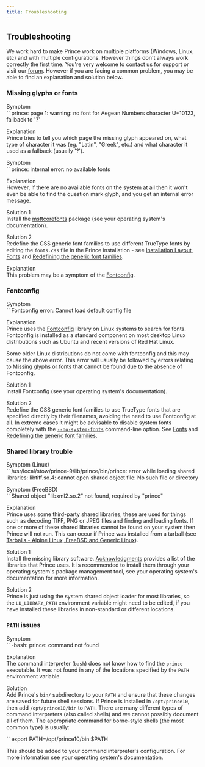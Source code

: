 ```yaml
---
title: Troubleshooting
---
```


Troubleshooting
---------------

We work hard to make Prince work on multiple platforms (Windows, Linux, etc) and with multiple configurations. However things don't always work correctly the first time. You're very welcome to [contact us](contact.html) for support or visit our [forum](forum/forum.html). However if you are facing a common problem, you may be able to find an explanation and solution below.

### Missing glyphs or fonts

Symptom  
``
    prince: page 1: warning: no font for
          Aegean Numbers character U+10123,
          fallback to '?'

Explanation  
Prince tries to tell you which page the missing glyph appeared on, what type of character it was (eg. "Latin", "Greek", etc.) and what character it used as a fallback (usually '?').

Symptom  
``
    prince: internal error: no available fonts

Explanation  
However, if there are no available fonts on the system at all then it won't even be able to find the question mark glyph, and you get an internal error message.

Solution 1  
Install the [msttcorefonts](http://corefonts.sourceforge.net) package (see your operating system's documentation).

Solution 2  
Redefine the CSS generic font families to use different TrueType fonts by editing the `fonts.css` file in the Prince installation - see [Installation Layout](doc-latest/installation-layout.html#installation-layout), [Fonts](doc-latest/fonts.html#fonts) and [Redefining the generic font families](doc-latest/redefining-font-families.html#redefining-font-families).

Explanation  
This problem may be a symptom of the [Fontconfig](doc-latest/troubleshooting-install.html#fontconfig).

### Fontconfig

Symptom  
``
    Fontconfig error: Cannot load default config file

Explanation  
Prince uses the [Fontconfig](http://www.fontconfig.org) library on Linux systems to search for fonts. Fontconfig is installed as a standard component on most desktop Linux distributions such as Ubuntu and recent versions of Red Hat Linux.

Some older Linux distributions do not come with fontconfig and this may cause the above error. This error will usually be followed by errors relating to [Missing glyphs or fonts](doc-latest/troubleshooting-install.html#missing-fonts) that cannot be found due to the absence of Fontconfig.

Solution 1  
install Fontconfig (see your operating system's documentation).

Solution 2  
Redefine the CSS generic font families to use TrueType fonts that are specified directly by their filenames, avoiding the need to use Fontconfig at all. In extreme cases it might be advisable to disable system fonts completely with the [`--no-system-fonts`](doc-latest/doc-refs.html#cl-no-system-fonts) command-line option. See [Fonts](doc-latest/fonts.html#fonts) and [Redefining the generic font families](doc-latest/redefining-font-families.html#redefining-font-families).

### Shared library trouble

Symptom (Linux)  
``
    /usr/local/stow/prince-9/lib/prince/bin/prince: error while loading shared
    libraries: libtiff.so.4: cannot open shared object file: No such file or
    directory

Symptom (FreeBSD)  
``
    Shared object "libxml2.so.2" not found, required by "prince"

Explanation  
Prince uses some third-party shared libraries, these are used for things such as decoding TIFF, PNG or JPEG files and finding and loading fonts. If one or more of these shared libraries cannot be found on your system then Prince will not run. This can occur if Prince was installed from a tarball (see [Tarballs - Alpine Linux, FreeBSD and Generic Linux](doc-latest/installing.html#install-generic)).

Solution 1  
Install the missing library software. [Acknowledgments](doc-latest/doc-refs.html#acknowledgments) provides a list of the libraries that Prince uses. It is recommended to install them through your operating system's package management tool, see your operating system's documentation for more information.

Solution 2  
Prince is just using the system shared object loader for most libraries, so the `LD_LIBRARY_PATH` environment variable might need to be edited, if you have installed these libraries in non-standard or different locations.

### `PATH` issues

Symptom  
``
    -bash: prince: command not found

Explanation  
The command interpreter (`bash`) does not know how to find the `prince` executable. It was not found in any of the locations specified by the `PATH` environment variable.

Solution  
Add Prince's `bin/` subdirectory to your `PATH` and ensure that these changes are saved for future shell sessions. If Prince is installed in `/opt/prince10`, then add `/opt/prince10/bin` to `PATH`. There are many different types of command interpreters (also called shells) and we cannot possibly document all of them. The appropriate command for borne-style shells (the most common type) is usually:

``
    export PATH=/opt/prince10/bin:$PATH

This should be added to your command interpreter's configuration. For more information see your operating system's documentation.

